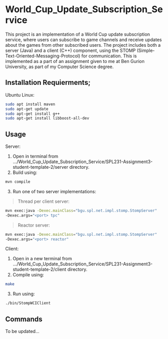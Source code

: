 # World_Cup_Update_Subscription_Service
This project is an implementation of a World Cup update subscription service, where users can subscribe to game channels and receive updates about the games from other subscribed users. The project includes both a server (Java) and a client (C++) component, using the STOMP (Simple-Text-Oriented-Messaging-Protocol) for communication.
This is implemented as a part of an assignment given to me at Ben Gurion University, as part of my Computer Science degree.

## Installation Requierments;
Ubuntu Linux:

```bash
sudo apt install maven
sudo apt-get update
sudo apt-get install g++
sudo apt-get install libboost-all-dev
```

## Usage
Server:
1. Open in terminal from .../World_Cup_Update_Subscription_Service/SPL231-Assignment3-student-template-2/server directory.
2. Build using:
```bash
mvn compile
```
3. Run one of two server implementations:
> Thread per client server:
```bash
mvn exec:java -Dexec.mainClass="bgu.spl.net.impl.stomp.StompServer"
-Dexec.args="<port> tpc"
```
> Reactor server:
```bash
mvn exec:java -Dexec.mainClass="bgu.spl.net.impl.stomp.StompServer"
-Dexec.args="<port> reactor"
```

Client:
1. Open in a new terminal from .../World_Cup_Update_Subscription_Service/SPL231-Assignment3-student-template-2/client directory.
2. Compile using:
```bash
make
```
3. Run using:
```bash
./bin/StompWCIClient
```

## Commands
To be updated...
